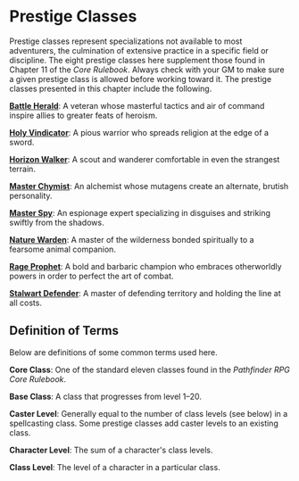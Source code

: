 # Prestige Classes

Prestige classes represent specializations not available to most
adventurers, the culmination of extensive practice in a specific field
or discipline. The eight prestige classes here supplement those found in
Chapter 11 of the *Core Rulebook*. Always check with your GM to make
sure a given prestige class is allowed before working toward it. The
prestige classes presented in this chapter include the following.

**[Battle Herald](prestigeClasses/battleHerald.html)**: A veteran whose
masterful tactics and air of command inspire allies to greater feats of
heroism.

**[Holy Vindicator](prestigeClasses/holyVindicator.html)**: A pious
warrior who spreads religion at the edge of a sword.

**[Horizon Walker](prestigeClasses/horizonWalker.html)**: A scout and
wanderer comfortable in even the strangest terrain.

**[Master Chymist](prestigeClasses/masterChymist.html)**: An alchemist
whose mutagens create an alternate, brutish personality.

**[Master Spy](prestigeClasses/masterSpy.html)**: An espionage expert
specializing in disguises and striking swiftly from the shadows.

**[Nature Warden](prestigeClasses/natureWarden.html)**: A master of the
wilderness bonded spiritually to a fearsome animal companion.

**[Rage Prophet](prestigeClasses/rageProphet.html)**: A bold and
barbaric champion who embraces otherworldly powers in order to perfect
the art of combat.

**[Stalwart Defender](prestigeClasses/stalwartDefender.html)**: A master
of defending territory and holding the line at all costs.

## Definition of Terms

Below are definitions of some common terms used here.

**Core Class**: One of the standard eleven classes found in the
*Pathfinder RPG Core Rulebook*.

**Base Class**: A class that progresses from level 1–20.

**Caster Level**: Generally equal to the number of class levels (see
below) in a spellcasting class. Some prestige classes add caster levels
to an existing class.

**Character Level**: The sum of a character's class levels.

**Class Level**: The level of a character in a particular class.
